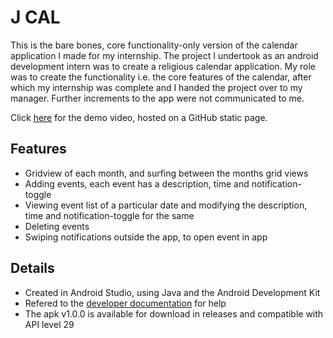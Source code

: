 # J CAL

This is the bare bones, core functionality-only version of the calendar application I made for my internship. The project I undertook as an android development intern was to create a religious calendar application. My role was to create the functionality i.e. the core features of the calendar, after which my internship was complete and I handed the project over to my manager. Further increments to the app were not communicated to me.

Click [here](https://jt5519.github.io/Calendar-App/index.html) for the demo video, hosted on a GitHub static page. 

## Features 
* Gridview of each month, and surfing between the months grid views
* Adding events, each event has a description, time and notification-toggle 
* Viewing event list of a particular date and modifying the description, time and notification-toggle for the same 
* Deleting events
* Swiping notifications outside the app, to open event in app

## Details
* Created in Android Studio, using Java and the Android Development Kit 
* Refered to the [developer documentation](https://developer.android.com/docs) for help
* The apk v1.0.0 is available for download in releases and compatible with API level 29 
